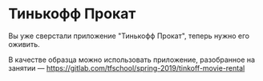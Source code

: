# Тинькофф Прокат
Вы уже сверстали приложение "Тинькофф Прокат", теперь нужно его оживить.

В качестве образца можно использовать приложение, разобранное на занятии — https://gitlab.com/tfschool/spring-2019/tinkoff-movie-rental
